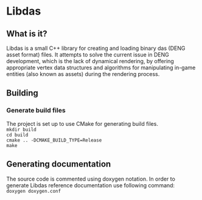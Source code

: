 # Libdas

## What is it?

Libdas is a small C++ library for creating and loading binary das (DENG asset format) files. It attempts to solve the current issue
in DENG development, which is the lack of dynamical rendering, by offering appropriate vertex data structures and algorithms for manipulating
in-game entities (also known as assets) during the rendering process.


## Building

### Generate build files

The project is set up to use CMake for generating build files.  
`mkdir build`  
`cd build`  
`cmake .. -DCMAKE_BUILD_TYPE=Release`  
`make`  


## Generating documentation

The source code is commented using doxygen notation. In order to generate Libdas reference documentation use following command:  
`doxygen doxygen.conf`  
